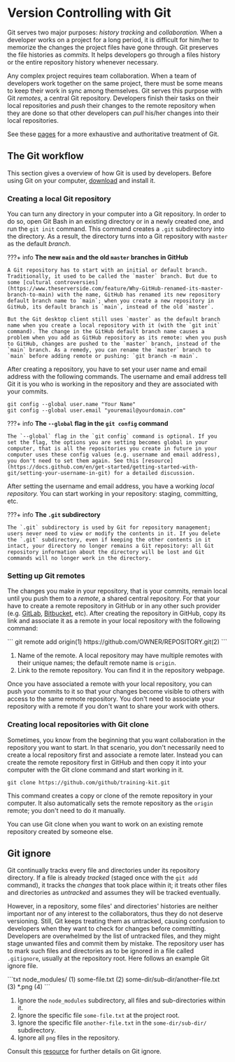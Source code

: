 # Version Controlling with Git

Git serves two major purposes: _history tracking_ and _collaboration._ When a developer works on a project for a long period, it is difficult for him/her to memorize the changes the project files have gone through. Git preserves the file histories as _commits._ It helps developers go through a files history or the entire repository history whenever necessary.

Any complex project requires team collaboration. When a team of developers work together on the same project, there must be some means to keep their work in sync among themselves. Git serves this purpose with Git _remotes_, a central Git repository. Developers finish their tasks on their local repositories and _push_ their changes to the remote repository when they are done so that other developers can _pull_ his/her changes into their local repositories.

See these [pages](https://github.com/git-guides) for a more exhaustive and authoritative treatment of Git.

## The Git workflow

This section gives a overview of how Git is used by developers. Before using Git on your computer, [download](https://git-scm.com/downloads) and install it.

### Creating a local Git repository

You can turn any directory in your computer into a Git repository. In order to do so, open Git Bash in an existing directory or in a newly created one, and run the `git init` command. This command creates a `.git` subdirectory into the directory. As a result, the directory turns into a Git repository with `master` as the default _branch_.

???+ info
    **The new `main` and the old `master` branches in GitHub**

    A Git repository has to start with an initial or default branch. Traditionally, it used to be called the `master` branch. But due to some [cultural controversies](https://www.theserverside.com/feature/Why-GitHub-renamed-its-master-branch-to-main) with the name, GitHub has renamed its new repository default branch name to `main`; when you create a new repository in GitHub, its default branch is `main`, instead of the old `master`.

    But the Git desktop client still uses `master` as the default branch name when you create a local repository with it (with the `git init` command). The change in the GitHub default branch name causes a problem when you add as GitHub repository as its remote: when you push to GitHub, changes are pushed to the `master` branch, instead of the `main` branch. As a remedy, you can rename the `master` branch to `main` before adding remote or pushing: `git branch -m main`.

After creating a repository, you have to set your user name and email address with the following commands. The username and email address tell Git it is you who is working in the repository and they are associated with your commits.

```
git config --global user.name "Your Name"
git config --global user.email "youremail@yourdomain.com"
```

???+ info
    **The `--global` flag in the `git config` command**

    The `--global` flag in the `git config` command is optional. If you set the flag, the options you are setting becomes global in your computer, that is all the repositories you create in future in your computer uses these config values (e.g. username and email address), you don't need to set them again. See this [resource](https://docs.github.com/en/get-started/getting-started-with-git/setting-your-username-in-git) for a detailed discussion.

After setting the username and email address, you have a working _local repository._ You can start working in your repository: staging, committing, etc.

???+ info
    **The `.git` subdirectory**

    The `.git` subdirectory is used by Git for repository management; users never need to view or modify the contents in it. If you delete the `.git` subdirectory, even if keeping the other contents in it intact, your directory no longer remains a Git repository: all Git repository information about the directory will be lost and Git commands will no longer work in the directory.

### Setting up Git remotes

The changes you make in your repository, that is your commits, remain local until you push them to a _remote_, a shared central repository. For that your have to create a remote repository in GitHub or in any other such provider (e.g. [GitLab](https://about.gitlab.com/), [Bitbucket](https://bitbucket.org/), etc). After creating the repository in GitHub, copy its link and associate it as a remote in your local repository with the following command:

<div class="annotate" markdown>
```
git remote add origin(1) https://github.com/OWNER/REPOSITORY.git(2)
```
</div>

1. Name of the remote. A local repository may have multiple remotes with their unique names; the default remote name is `origin`.
2. Link to the remote repository. You can find it in the repository webpage.

Once you have associated a remote with your local repository, you can push your commits to it so that your changes become visible to others with access to the same remote repository. You don't need to associate your repository with a remote if you don't want to share your work with others.

### Creating local repositories with Git clone

Sometimes, you know from the beginning that you want collaboration in the repository you want to start. In that scenario, you don't necessarily need to create a local repository first and associate a remote later. Instead you can create the remote repository first in GitHub and then copy it into your computer with the Git clone command and start working in it.

```
git clone https://github.com/github/training-kit.git
```

This command creates a copy or clone of the remote repository in your computer. It also automatically sets the remote repository as the `origin` remote; you don't need to do it manually.

You can use Git clone when you want to work on an existing remote repository created by someone else.

## Git ignore

Git continually tracks every file and directories under its repository directory. If a file is already _tracked_ (staged once with the `git add` command), it tracks the _changes_ that took place within it; it treats other files and directories as _untracked_ and assumes they will be tracked eventually.

However, in a repository, some files' and directories' histories are neither important nor of any interest to the collaborators, thus they do not deserve versioning. Still, Git keeps treating them as untracked, causing confusion to developers when they want to check for changes before committing. Developers are overwhelmed by the list of untracked files, and they might stage unwanted files and commit them by mistake. The repository user has to mark such files and directories as to be ignored in a file called `.gitignore`, usually at the repository root. Here follows an example Git ignore file.

<div class="annotate" markdown>
```txt
node_modules/ (1)
some-file.txt (2)
some-dir/sub-dir/another-file.txt (3)
*.png (4)
```
</div>

1. Ignore the `node_modules` subdirectory, all files and sub-directories within it.
2. Ignore the specific file `some-file.txt` at the project root.
3. Ignore the specific file `another-file.txt` in the `some-dir/sub-dir/` subdirectory.
4. Ignore all `png` files in the repository.

Consult this [resource](https://www.atlassian.com/git/tutorials/saving-changes/gitignore) for further details on Git ignore.
